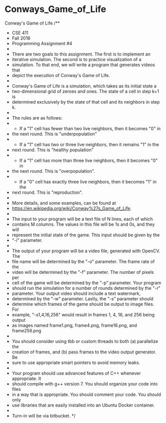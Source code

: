 # Conways_Game_of_Life
Conway's Game of Life
/**
 * CSE 411
 * Fall 2018
 * Programming Assignment #4
 *
 * There are two goals to this assignment.  The first is to implement an
 * iterative simulation.  The second is to practice visualization of a
 * simulation.  To that end, we will write a program that generates videos that
 * depict the execution of Conway's Game of Life.
 *
 * Conway's Game of Life is a simulation, which takes as its initial state a
 * two-dimensional grid of zeroes and ones.  The state of a cell in step k+1 is
 * determined exclusively by the state of that cell and its neighbors in step k.
 *
 * The rules are as follows:
 * - If a "1" cell has fewer than two live neighbors, then it becomes "0" in
 *   the next round.  This is "underpopulation"
 * - If a "1" cell has two or three live neighbors, then it remains "1" in the
 *   next round.  This is "healthy population"
 * - If a "1" cell has more than three live neighbors, then it becomes "0" in
 *   the next round.  This is "overpopulation".
 * - If a "0" cell has exactly three live neighbors, then it becomes "1" in the
 *   next round.  This is "reproduction".
 *
 * More details, and some examples, can be found at
 * https://en.wikipedia.org/wiki/Conway%27s_Game_of_Life.
 *
 * The input to your program will be a text file of N lines, each of which
 * contains M columns.  The values in this file will be 1s and 0s, and they will
 * represent the initial state of the game.  This input should be given by the
 * "-i" parameter.
 *
 * The output of your program will be a video file, generated with OpenCV.  The
 * file name will be determined by the "-o" parameter.  The frame rate of the
 * video will be determined by the "-f" parameter.  The number of pixels per
 * cell of the game will be determined by the "-p" parameter.  Your program
 * should run the simulation for a number of rounds determined by the "-r"
 * parameter.  Your output video should include a text watermark,
 * determined by the "-w" parameter.  Lastly, the "-s" parameter should
 * determine which frames of the game should be output to image files.  For
 * example, "-s1,4,16,256" would result in frames 1, 4, 16, and 256 being output
 * as images named frame1.png, frame4.png, frame16.png, and frame256.png
 *
 * You should consider using tbb or custom threads to both (a) parallelize the
 * creation of frames, and (b) pass frames to the video output generator.  Be
 * sure to use appropriate smart pointers to avoid memory leaks.
 *
 * Your program should use advanced features of C++ whenever appropriate.  It
 * should compile with g++ version 7.  You should organize your code into files
 * in a way that is appropriate.  You should comment your code.  You should only
 * use libraries that are easily installed into an Ubuntu Docker container.
 *
 * Turn-in will be via bitbucket.
 */

